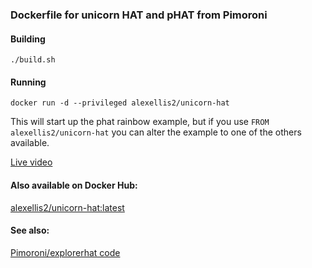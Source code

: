 ### Dockerfile for unicorn HAT and pHAT from Pimoroni

#### Building

```
./build.sh
```

#### Running

```
docker run -d --privileged alexellis2/unicorn-hat
```

This will start up the phat rainbow example, but if you use `FROM alexellis2/unicorn-hat` you can alter the example to one of the others available.

[Live video](https://vine.co/v/iETMIpKgugt)

#### Also available on Docker Hub:

[alexellis2/unicorn-hat:latest](https://hub.docker.com/r/alexellis2/unicorn-hat/)

#### See also:

[Pimoroni/explorerhat code](https://github.com/pimoroni/unicorn-hat)
